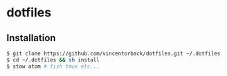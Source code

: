 # dotfiles

## Installation

```sh
$ git clone https://github.com/vincentorback/dotfiles.git ~/.dotfiles
$ cd ~/.dotfiles && sh install
$ stow atom # fish tmux etc...
```
